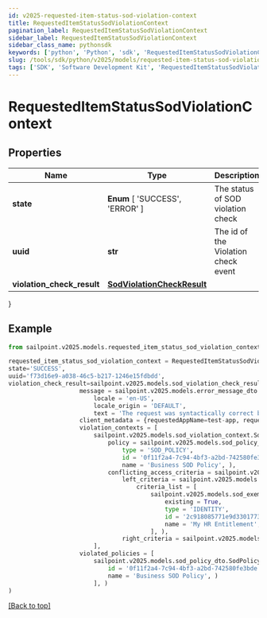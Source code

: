 ```yaml
---
id: v2025-requested-item-status-sod-violation-context
title: RequestedItemStatusSodViolationContext
pagination_label: RequestedItemStatusSodViolationContext
sidebar_label: RequestedItemStatusSodViolationContext
sidebar_class_name: pythonsdk
keywords: ['python', 'Python', 'sdk', 'RequestedItemStatusSodViolationContext', 'V2025RequestedItemStatusSodViolationContext'] 
slug: /tools/sdk/python/v2025/models/requested-item-status-sod-violation-context
tags: ['SDK', 'Software Development Kit', 'RequestedItemStatusSodViolationContext', 'V2025RequestedItemStatusSodViolationContext']
---
```


# RequestedItemStatusSodViolationContext


## Properties

Name | Type | Description | Notes
------------ | ------------- | ------------- | -------------
**state** |  **Enum** [  'SUCCESS',    'ERROR' ] | The status of SOD violation check | [optional] 
**uuid** | **str** | The id of the Violation check event | [optional] 
**violation_check_result** | [**SodViolationCheckResult**](sod-violation-check-result) |  | [optional] 
}

## Example

```python
from sailpoint.v2025.models.requested_item_status_sod_violation_context import RequestedItemStatusSodViolationContext

requested_item_status_sod_violation_context = RequestedItemStatusSodViolationContext(
state='SUCCESS',
uuid='f73d16e9-a038-46c5-b217-1246e15fdbdd',
violation_check_result=sailpoint.v2025.models.sod_violation_check_result.SodViolationCheckResult(
                    message = sailpoint.v2025.models.error_message_dto.ErrorMessageDto(
                        locale = 'en-US', 
                        locale_origin = 'DEFAULT', 
                        text = 'The request was syntactically correct but its content is semantically invalid.', ), 
                    client_metadata = {requestedAppName=test-app, requestedAppId=2c91808f7892918f0178b78da4a305a1}, 
                    violation_contexts = [
                        sailpoint.v2025.models.sod_violation_context.SodViolationContext(
                            policy = sailpoint.v2025.models.sod_policy_dto.SodPolicyDto(
                                type = 'SOD_POLICY', 
                                id = '0f11f2a4-7c94-4bf3-a2bd-742580fe3bde', 
                                name = 'Business SOD Policy', ), 
                            conflicting_access_criteria = sailpoint.v2025.models.sod_violation_context_conflicting_access_criteria.SodViolationContext_conflictingAccessCriteria(
                                left_criteria = sailpoint.v2025.models.sod_violation_context_conflicting_access_criteria_left_criteria.SodViolationContext_conflictingAccessCriteria_leftCriteria(
                                    criteria_list = [
                                        sailpoint.v2025.models.sod_exempt_criteria.SodExemptCriteria(
                                            existing = True, 
                                            type = 'IDENTITY', 
                                            id = '2c918085771e9d3301773b3cb66f6398', 
                                            name = 'My HR Entitlement', )
                                        ], ), 
                                right_criteria = sailpoint.v2025.models.sod_violation_context_conflicting_access_criteria_left_criteria.SodViolationContext_conflictingAccessCriteria_leftCriteria(), ), )
                        ], 
                    violated_policies = [
                        sailpoint.v2025.models.sod_policy_dto.SodPolicyDto(
                            id = '0f11f2a4-7c94-4bf3-a2bd-742580fe3bde', 
                            name = 'Business SOD Policy', )
                        ], )
)

```
[[Back to top]](#) 

